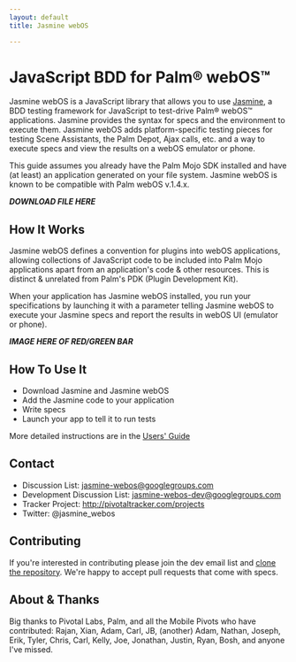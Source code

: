 ```yaml
---
layout: default
title: Jasmine webOS

---
```


# JavaScript BDD for Palm&reg; webOS&trade;

Jasmine webOS is a JavaScript library that allows you to use [Jasmine](http://pivotal.github.com/jasmine), a BDD testing framework for JavaScript to test-drive Palm&reg; webOS&trade; applications. Jasmine provides the syntax for specs and the environment to execute them. Jasmine webOS adds platform-specific testing pieces for testing Scene Assistants, the Palm Depot, Ajax calls, etc. and a way to execute specs and view the results on a webOS emulator or phone.

This guide assumes you already have the Palm Mojo SDK installed and have (at least) an application generated on your file system. Jasmine webOS is known to be compatible with Palm webOS v.1.4.x.

___DOWNLOAD FILE HERE___

## How It Works

Jasmine webOS defines a convention for plugins into webOS applications, allowing collections of JavaScript code to be
included into Palm Mojo applications apart from an application's code & other resources. This is distinct & unrelated
from Palm's PDK (Plugin Development Kit).

When your application has Jasmine webOS installed, you run your specifications by launching it with a parameter telling Jasmine webOS to execute your Jasmine specs and report the results in webOS UI (emulator or phone).

___IMAGE HERE OF RED/GREEN BAR___

## How To Use It

  * Download Jasmine and Jasmine webOS
  * Add the Jasmine code to your application
  * Write specs
  * Launch your app to tell it to run tests

More detailed instructions are in the [Users' Guide](guide.html)

## Contact

  * Discussion List: jasmine-webos@googlegroups.com
  * Development Discussion List: jasmine-webos-dev@googlegroups.com
  * Tracker Project: http://pivotaltracker.com/projects
  * Twitter: @jasmine_webos

## Contributing

If you're interested in contributing please join the dev email list and [clone the repository](http://github.com/pivotal/jasmine-webos).  We're happy to accept pull requests that come with specs.

## About & Thanks

Big thanks to Pivotal Labs, Palm, and all the Mobile Pivots who have contributed: Rajan, Xian, Adam, Carl, JB, (another) Adam, Nathan, Joseph, Erik, Tyler, Chris, Carl, Kelly, Joe, Jonathan, Justin, Ryan, Bosh, and anyone I've missed.
